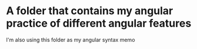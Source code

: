 # A folder that contains my angular practice of different angular features 
I'm also using this folder as my angular syntax memo
